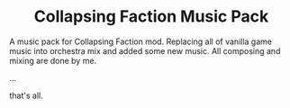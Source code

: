 <h1 align="center">Collapsing Faction Music Pack
</h1>
<p align="left">A music pack for Collapsing Faction mod. Replacing all of vanilla game music into orchestra mix and added some new music.
All composing and mixing are done by me.
  
  
...

that's all.
</p>

